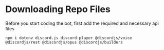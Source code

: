 # Downloading Repo Files
Before you start coding the bot, first add the required and necessary api files

``` npm i dotenv discord.js discord-player @discordjs/voice @discordjs/rest @discordjs/opus @discordjs/builders ```